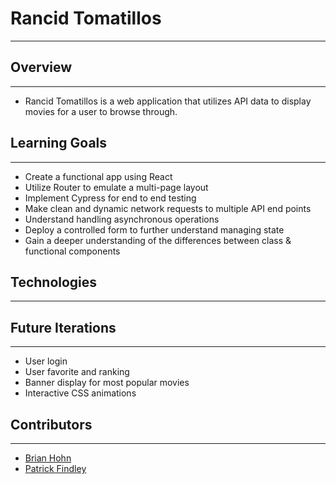 # Rancid Tomatillos
---
## Overview
---
- Rancid Tomatillos is a web application that utilizes API data to display movies for a user to browse through.
## Learning Goals
---
* Create a functional app using React
* Utilize Router to emulate a multi-page layout
* Implement Cypress for end to end testing
* Make clean and dynamic network requests to multiple API end points
* Understand handling asynchronous operations
* Deploy a controlled form to further understand managing state
* Gain a deeper understanding of the differences between class & functional components

## Technologies
---
## Future Iterations
---
- User login
- User favorite and ranking
- Banner display for most popular movies
- Interactive CSS animations

## Contributors
---

- [Brian Hohn](https://github.com/bhohnco)
- [Patrick Findley](https://github.com/Patfindley)
